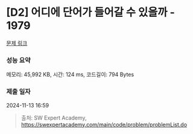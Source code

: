 # [D2] 어디에 단어가 들어갈 수 있을까 - 1979 

[문제 링크](https://swexpertacademy.com/main/code/problem/problemDetail.do?contestProbId=AV5PuPq6AaQDFAUq) 

### 성능 요약

메모리: 45,992 KB, 시간: 124 ms, 코드길이: 794 Bytes

### 제출 일자

2024-11-13 16:59



> 출처: SW Expert Academy, https://swexpertacademy.com/main/code/problem/problemList.do